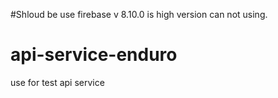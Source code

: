 #Shloud be use firebase v 8.10.0 is high version can not using.


# api-service-enduro
use for test api service

